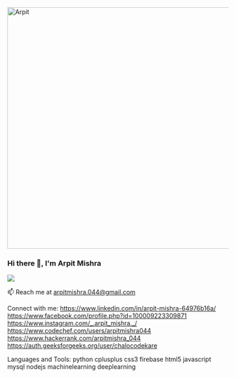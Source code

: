<img src="https://i.imgur.com/EWMhlWD.jpg" alt="Arpit" width="850" height="550">


### Hi there 👋, I'm Arpit Mishra
![](https://komarev.com/ghpvc/?username=arpit044)


📫 Reach me at arpitmishra.044@gmail.com



Connect with me:
https://www.linkedin.com/in/arpit-mishra-64976b16a/ https://www.facebook.com/profile.php?id=100009223309871 https://www.instagram.com/_.arpit_mishra._/ https://www.codechef.com/users/arpitmishra044 https://www.hackerrank.com/arpitmishra_044 https://auth.geeksforgeeks.org/user/chalocodekare 

Languages and Tools:
python cplusplus css3 firebase html5 javascript mysql nodejs machinelearning deeplearning
